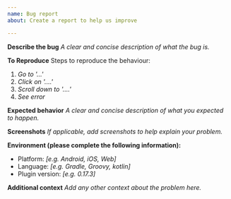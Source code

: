 ```yaml
---
name: Bug report
about: Create a report to help us improve

---
```


**Describe the bug**
_A clear and concise description of what the bug is._

**To Reproduce**
Steps to reproduce the behaviour:
1. _Go to '...'_
2. _Click on '....'_
3. _Scroll down to '....'_
4. _See error_

**Expected behavior**
_A clear and concise description of what you expected to happen._

**Screenshots**
_If applicable, add screenshots to help explain your problem._

**Environment (please complete the following information):**
 - Platform: _[e.g. Android, iOS, Web]_
 - Language: _[e.g. Gradle, Groovy, kotlin]_
 - Plugin version: _[e.g. 0.17.3]_

**Additional context**
_Add any other context about the problem here._
